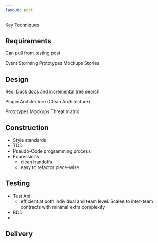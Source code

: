 ```yaml
---
layout: post
---
```


<!-- How do I handle key techniques for cross-cutting concerns? critical thought?

- I could use lines from each topic to it's techniques, but that would get crowded
- I could use multiple diagrams
- I could divide techniques by cross-cutting concern within lifecycle phases
  - that doesn't allow me to show techniques that belong everywhere or may be alternatives (like kanban/scrum)

 -->

<!-- TODO: I want to differentiate standard vs my recommendation

Do I even want to tackle this before enumerating the standard?
 -->

Key Techniques

## Requirements

Can pull from testing post


Event Storming
Prototypes
Mockups
Stories


## Design

Req: Duck docs and incremental tree search

Plugin Architecture (Clean Architecture)

Prototypes 
Mockups
Threat matrix


## Construction

- Style standards
- TDD
- Pseudo-Code programming process
- Expressions
  - clean handoffs
  - easy to refactor piece-wise

## Testing

- Test Api
  - efficient at both individual and team level. Scales to inter-team contracts with minimal extra complexity
- BDD
- 

## Delivery

## 